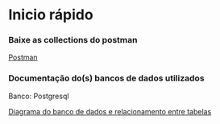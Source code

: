 # Inicio rápido

### Baixe as collections do postman
[Postman](https://firebasestorage.googleapis.com/v0/b/app-english-class.appspot.com/o/hackaton.postman_collection.json?alt=media&token=9c92c08c-2a9b-4c1f-a916-850b00924094)


### Documentação do(s) bancos de dados utilizados
Banco: Postgresql

[Diagrama do banco de dados e relacionamento entre tabelas](https://firebasestorage.googleapis.com/v0/b/app-english-class.appspot.com/o/DiagramaDeTabelas-hackaton.drawio.png?alt=media&token=e715dff0-1200-419f-abe0-5803613160b3)
